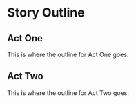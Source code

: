# Story Outline

## Act One

This is where the outline for Act One goes.

## Act Two

This is where the outline for Act Two goes.
